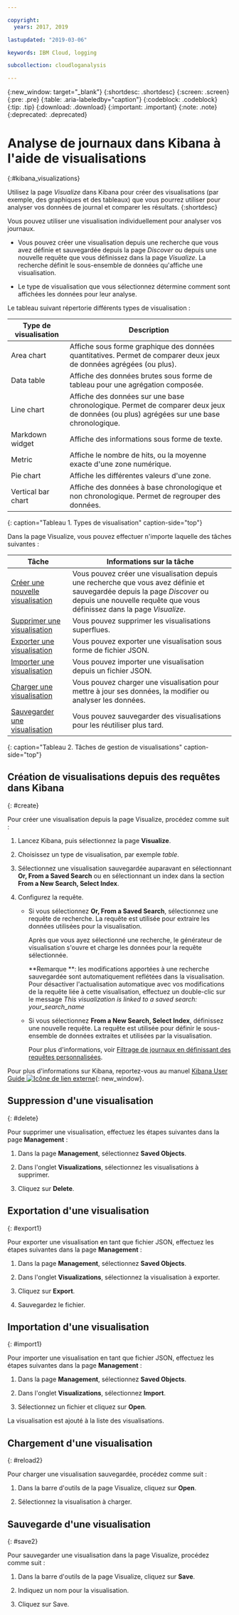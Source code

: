 ```yaml
---

copyright:
  years: 2017, 2019

lastupdated: "2019-03-06"

keywords: IBM Cloud, logging

subcollection: cloudloganalysis

---
```


{:new_window: target="_blank"}
{:shortdesc: .shortdesc}
{:screen: .screen}
{:pre: .pre}
{:table: .aria-labeledby="caption"}
{:codeblock: .codeblock}
{:tip: .tip}
{:download: .download}
{:important: .important}
{:note: .note}
{:deprecated: .deprecated}

# Analyse de journaux dans Kibana à l'aide de visualisations 
{:#kibana_visualizations}

Utilisez la page *Visualize* dans Kibana pour créer des visualisations (par exemple, des graphiques et des tableaux) que vous pourrez utiliser pour analyser vos données de journal et comparer les résultats. 
{:shortdesc}

Vous pouvez utiliser une visualisation individuellement pour analyser vos journaux. 

* Vous pouvez créer une visualisation depuis une recherche que vous avez définie et sauvegardée depuis la page *Discover* ou depuis une nouvelle requête que vous définissez dans la page *Visualize*. La recherche définit le sous-ensemble de données qu'affiche une visualisation.

* Le type de visualisation que vous sélectionnez détermine comment sont affichées les données pour leur analyse.

Le tableau suivant répertorie différents types de visualisation :

| Type de visualisation | Description |
|-----------------------|-------------|
| Area chart | Affiche sous forme graphique des données quantitatives. Permet de comparer deux jeux de données agrégées (ou plus). |
| Data table | Affiche des données brutes sous forme de tableau pour une agrégation composée. |
| Line chart | Affiche des données sur une base chronologique. Permet de comparer deux jeux de données (ou plus) agrégées sur une base chronologique. |
| Markdown widget | Affiche des informations sous forme de texte. |
| Metric | Affiche le nombre de hits, ou la moyenne exacte d'une zone numérique. |
| Pie chart | Affiche les différentes valeurs d'une zone. | 
| Vertical bar chart | Affiche des données à base chronologique et non chronologique. Permet de regrouper des données. |
{: caption="Tableau 1. Types de visualisation" caption-side="top"}

Dans la page Visualize, vous pouvez effectuer n'importe laquelle des tâches suivantes :

| Tâche | Informations sur la tâche |
|------|------------------|
| [Créer une nouvelle visualisation](/docs/services/CloudLogAnalysis/kibana?topic=cloudloganalysis-kibana_visualizations#create) | Vous pouvez créer une visualisation depuis une recherche que vous avez définie et sauvegardée depuis la page *Discover* ou depuis une nouvelle requête que vous définissez dans la page *Visualize*. |
| [Supprimer une visualisation](/docs/services/CloudLogAnalysis/kibana?topic=cloudloganalysis-kibana_visualizations#delete) | Vous pouvez supprimer les visualisations superflues. |
| [Exporter une visualisation](/docs/services/CloudLogAnalysis/kibana?topic=cloudloganalysis-kibana_visualizations#export) | Vous pouvez exporter une visualisation sous forme de fichier JSON.  |
| [Importer une visualisation](/docs/services/CloudLogAnalysis/kibana?topic=cloudloganalysis-kibana_visualizations#import1) | Vous pouvez importer une visualisation depuis un fichier JSON.  |
| [Charger une visualisation](/docs/services/CloudLogAnalysis/kibana?topic=cloudloganalysis-kibana_visualizations#reload2) | Vous pouvez charger une visualisation pour mettre à jour ses données, la modifier ou analyser les données. |
| [Sauvegarder une visualisation](/docs/services/CloudLogAnalysis/kibana?topic=cloudloganalysis-kibana_visualizations#save2) | Vous pouvez sauvegarder des visualisations pour les réutiliser plus tard. |
{: caption="Tableau 2. Tâches de gestion de visualisations" caption-side="top"}


## Création de visualisations depuis des requêtes dans Kibana
{: #create}

Pour créer une visualisation depuis la page Visualize, procédez comme suit :

1. Lancez Kibana, puis sélectionnez la page **Visualize**.

2. Choisissez un type de visualisation, par exemple *table*.

3. Sélectionnez une visualisation sauvegardée auparavant en sélectionnant **Or, From a Saved Search** ou en sélectionnant un index dans la section **From a New Search, Select Index**.

4. Configurez la requête.

    * Si vous sélectionnez **Or, From a Saved Search**, sélectionnez une requête de recherche. La requête est utilisée pour extraire les données utilisées pour la visualisation. 
	
	    Après que vous ayez sélectionné une recherche, le générateur de visualisation s'ouvre et charge les données pour la requête sélectionnée. 
		
		**Remarque **: les modifications apportées à une recherche sauvegardée sont automatiquement reflétées dans la visualisation. Pour désactiver l'actualisation automatique avec vos modifications de la requête liée à cette visualisation, effectuez un double-clic sur le message *This visualization is linked to a saved search: your_search_name* 

    * Si vous sélectionnez **From a New Search, Select Index**, définissez une nouvelle requête. La requête est utilisée pour définir le sous-ensemble de données extraites et utilisées par la visualisation.

        Pour plus d'informations, voir [Filtrage de journaux en définissant des requêtes personnalisées](/docs/services/CloudLogAnalysis/kibana?topic=cloudloganalysis-define_search#define_search).

Pour plus d'informations sur Kibana, reportez-vous au manuel [Kibana User Guide ![Icône de lien externe](../../../icons/launch-glyph.svg "Icône de lien externe")](https://www.elastic.co/guide/en/kibana/5.1/index.html){: new_window}.


## Suppression d'une visualisation
{: #delete}

Pour supprimer une visualisation, effectuez les étapes suivantes dans la page **Management** :

1. Dans la page **Management**, sélectionnez **Saved Objects**.

2. Dans l'onglet **Visualizations**, sélectionnez les visualisations à supprimer.

3. Cliquez sur **Delete**.


## Exportation d'une visualisation
{: #export1}

Pour exporter une visualisation en tant que fichier JSON, effectuez les étapes suivantes dans la page **Management** :

1. Dans la page **Management**, sélectionnez **Saved Objects**.

2. Dans l'onglet **Visualizations**, sélectionnez la visualisation à exporter.

3. Cliquez sur **Export**.

4. Sauvegardez le fichier.

## Importation d'une visualisation
{: #import1}

Pour importer une visualisation en tant que fichier JSON, effectuez les étapes suivantes dans la page **Management** :

1. Dans la page **Management**, sélectionnez **Saved Objects**.

2. Dans l'onglet **Visualizations**, sélectionnez **Import**.

3. Sélectionnez un fichier et cliquez sur **Open**.

La visualisation est ajouté à la liste des visualisations.


 
## Chargement d'une visualisation
{: #reload2}

Pour charger une visualisation sauvegardée, procédez comme suit :

1. Dans la barre d'outils de la page Visualize, cliquez sur **Open**.

2. Sélectionnez la visualisation à charger. 


## Sauvegarde d'une visualisation
{: #save2}

Pour sauvegarder une visualisation dans la page Visualize, procédez comme suit :

1. Dans la barre d'outils de la page Visualize, cliquez sur **Save**.

2. Indiquez un nom pour la visualisation.

3. Cliquez sur Save. 


